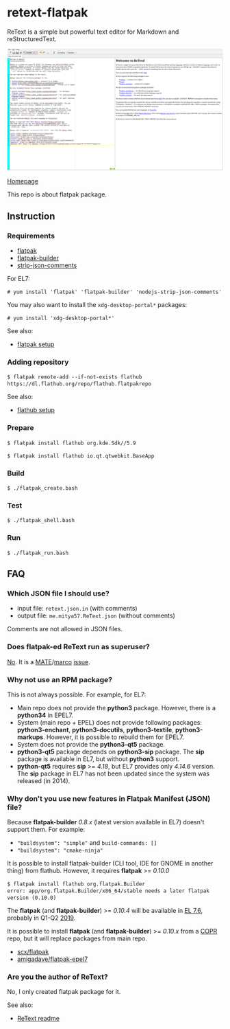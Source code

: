 # retext-flatpak

ReText is a simple but powerful text editor for Markdown and reStructuredText.

![retext-flatpak screenshot](retext-flatpak.png)

[Homepage](https://github.com/retext-project/retext)

This repo is about flatpak package.

## Instruction

### Requirements

* [flatpak](https://github.com/flatpak/flatpak)
* [flatpak-builder](https://github.com/flatpak/flatpak-builder)
* [strip-json-comments](https://github.com/sindresorhus/strip-json-comments)

For EL7:

```
# yum install 'flatpak' 'flatpak-builder' 'nodejs-strip-json-comments'
```

You may also want to install the `xdg-desktop-portal*` packages:

```
# yum install 'xdg-desktop-portal*'
```

See also:

* [flatpak setup](https://flatpak.org/setup)

### Adding repository

```
$ flatpak remote-add --if-not-exists flathub https://dl.flathub.org/repo/flathub.flatpakrepo
```

See also:

* [flathub setup](http://docs.flatpak.org/en/latest/using-flatpak.html#add-a-remote)

### Prepare

```
$ flatpak install flathub org.kde.Sdk//5.9
```

```
$ flatpak install flathub io.qt.qtwebkit.BaseApp
```

### Build

```
$ ./flatpak_create.bash
```

### Test

```
$ ./flatpak_shell.bash
```

### Run

```
$ ./flatpak_run.bash
```

## FAQ

### Which JSON file I should use?

* input file: `retext.json.in` (with comments)
* output file: `me.mitya57.ReText.json` (without comments)

Comments are not allowed in JSON files.

### Does flatpak-ed ReText run as superuser?

[No](https://github.com/flatpak/flatpak/issues/1557). It is a [MATE](https://github.com/mate-desktop)/[marco](https://github.com/mate-desktop/marco) [issue](https://github.com/mate-desktop/marco/issues/301).

### Why not use an RPM package?

This is not always possible. For example, for EL7:

* Main repo does not provide the **python3** package. However, there is a **python34** in EPEL7.
* System (main repo + EPEL) does not provide following packages: **python3-enchant**, **python3-docutils**, **python3-textile**, **python3-markups**. However, it is possible to rebuild them for EPEL7.
* System does not provide the **python3-qt5** package.
* **python3-qt5** package depends on **python3-sip** package. The **sip** package is available in EL7, but without **python3** support.
* **python-qt5** requires **sip** >= *4.18*, but EL7 provides only *4.14.6* version. The **sip** package in EL7 has not been updated since the system was released (in 2014).

### Why don't you use new features in Flatpak Manifest (JSON) file?

Because **flatpak-builder** *0.8.x* (latest version available in EL7) doesn't support them. For example:

* `"buildsystem": "simple"` and `build-commands: []`
* `"buildsystem": "cmake-ninja"`

It is possible to install flatpak-builder (CLI tool, IDE for GNOME in another thing) from flathub. However, it requires **flatpak** >= *0.10.0*

```
$ flatpak install flathub org.flatpak.Builder
error: app/org.flatpak.Builder/x86_64/stable needs a later flatpak version (0.10.0)
```

The **flatpak** (and **flatpak-builder**) >= *0.10.4* will be available in [EL 7.6](https://bugzilla.redhat.com/show_bug.cgi?id=1570030), probably in Q1-Q2 [2019](https://en.wikipedia.org/wiki/Red_Hat_Enterprise_Linux#RHEL_7).

It is possible to install **flatpak** (and **flatpak-builder**) >= *0.10.x* from a [COPR](https://copr.fedorainfracloud.org/) repo, but it will replace packages from main repo.

* [scx/flatpak](https://copr.fedorainfracloud.org/coprs/scx/flatpak/)
* [amigadave/flatpak-epel7](https://copr.fedorainfracloud.org/coprs/scx/flatpak/)

### Are you the author of ReText?

No, I only created flatpak package for it.

See also:

* [ReText readme](https://github.com/retext-project/retext/blob/master/README.md)

